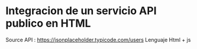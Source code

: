 # Integracion de un servicio API publico en HTML
Source API : https://jsonplaceholder.typicode.com/users
Lenguaje Html + js 
